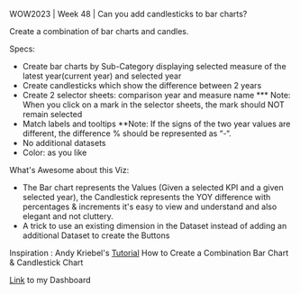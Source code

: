 WOW2023 | Week 48 | Can you add candlesticks to bar charts?


Create a combination of bar charts and candles.

Specs:
* Create bar charts by Sub-Category displaying selected measure of the latest year(current year) and selected year
* Create candlesticks which show the difference between 2 years
* Create 2 selector sheets: comparison year and measure name
 *** Note: When you click on a mark in the selector sheets, the mark should NOT remain selected
* Match labels and tooltips
 **Note: If the signs of the two year values are different, the difference % should be represented as “-“.
* No additional datasets
* Color: as you like

What's Awesome about this Viz:
  * The Bar chart represents the Values (Given a selected KPI and a given selected year), the Candlestick represents the YOY difference with percentages & increments
  it's easy to view and understand and also elegant and not cluttery.
  *  A trick to use an existing dimension in the Dataset instead of adding an additional Dataset to create the Buttons

Inspiration : Andy Kriebel's [Tutorial](https://youtube.com/watch?v=PcHeWx4Yc3Q) How to Create a Combination Bar Chart & Candlestick Chart

[Link](https://public.tableau.com/app/profile/amira.salama/viz/WOW2023W48Canyouaddcandlestickstobarcharts_17018138263420/WOW2023W48Canyouaddcandlestickstobarcharts) to my Dashboard 
